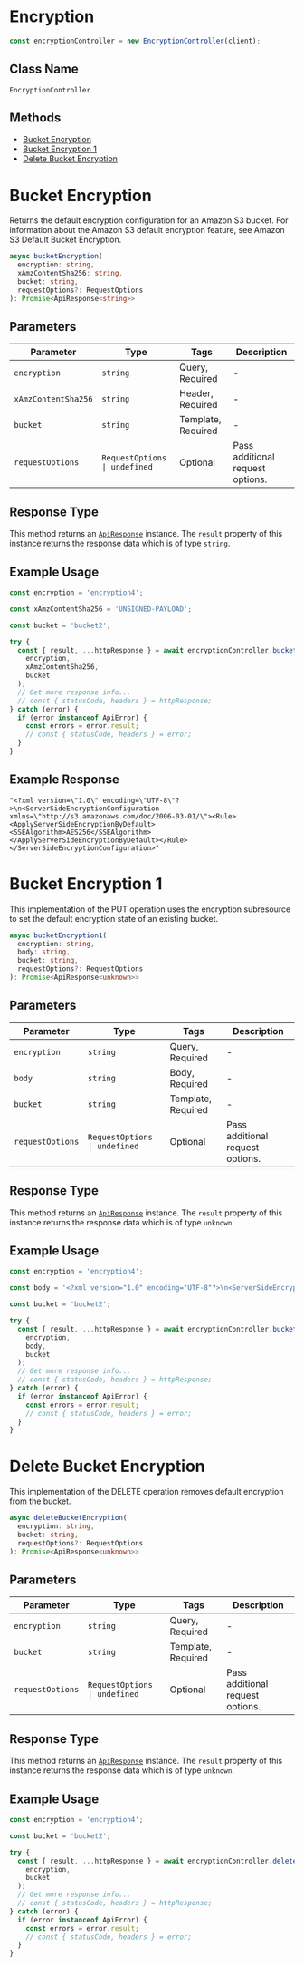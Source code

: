 # Encryption

```ts
const encryptionController = new EncryptionController(client);
```

## Class Name

`EncryptionController`

## Methods

* [Bucket Encryption](../../doc/controllers/encryption.md#bucket-encryption)
* [Bucket Encryption 1](../../doc/controllers/encryption.md#bucket-encryption-1)
* [Delete Bucket Encryption](../../doc/controllers/encryption.md#delete-bucket-encryption)


# Bucket Encryption

Returns the default encryption configuration for an Amazon S3 bucket. For information about the Amazon S3 default encryption feature, see Amazon S3 Default Bucket Encryption.

```ts
async bucketEncryption(
  encryption: string,
  xAmzContentSha256: string,
  bucket: string,
  requestOptions?: RequestOptions
): Promise<ApiResponse<string>>
```

## Parameters

| Parameter | Type | Tags | Description |
|  --- | --- | --- | --- |
| `encryption` | `string` | Query, Required | - |
| `xAmzContentSha256` | `string` | Header, Required | - |
| `bucket` | `string` | Template, Required | - |
| `requestOptions` | `RequestOptions \| undefined` | Optional | Pass additional request options. |

## Response Type

This method returns an [`ApiResponse`](../../doc/api-response.md) instance. The `result` property of this instance returns the response data which is of type `string`.

## Example Usage

```ts
const encryption = 'encryption4';

const xAmzContentSha256 = 'UNSIGNED-PAYLOAD';

const bucket = 'bucket2';

try {
  const { result, ...httpResponse } = await encryptionController.bucketEncryption(
    encryption,
    xAmzContentSha256,
    bucket
  );
  // Get more response info...
  // const { statusCode, headers } = httpResponse;
} catch (error) {
  if (error instanceof ApiError) {
    const errors = error.result;
    // const { statusCode, headers } = error;
  }
}
```

## Example Response

```
"<?xml version=\"1.0\" encoding=\"UTF-8\"?>\n<ServerSideEncryptionConfiguration xmlns=\"http://s3.amazonaws.com/doc/2006-03-01/\"><Rule><ApplyServerSideEncryptionByDefault><SSEAlgorithm>AES256</SSEAlgorithm></ApplyServerSideEncryptionByDefault></Rule></ServerSideEncryptionConfiguration>"
```


# Bucket Encryption 1

This implementation of the PUT operation uses the encryption subresource to set the default encryption state of an existing bucket.

```ts
async bucketEncryption1(
  encryption: string,
  body: string,
  bucket: string,
  requestOptions?: RequestOptions
): Promise<ApiResponse<unknown>>
```

## Parameters

| Parameter | Type | Tags | Description |
|  --- | --- | --- | --- |
| `encryption` | `string` | Query, Required | - |
| `body` | `string` | Body, Required | - |
| `bucket` | `string` | Template, Required | - |
| `requestOptions` | `RequestOptions \| undefined` | Optional | Pass additional request options. |

## Response Type

This method returns an [`ApiResponse`](../../doc/api-response.md) instance. The `result` property of this instance returns the response data which is of type `unknown`.

## Example Usage

```ts
const encryption = 'encryption4';

const body = '<?xml version="1.0" encoding="UTF-8"?>\n<ServerSideEncryptionConfiguration xmlns="http://s3.amazonaws.com/doc/2006-03-01/">\n   <Rule><ApplyServerSideEncryptionByDefault><SSEAlgorithm>AES256</SSEAlgorithm></ApplyServerSideEncryptionByDefault></Rule>\n</ServerSideEncryptionConfiguration>';

const bucket = 'bucket2';

try {
  const { result, ...httpResponse } = await encryptionController.bucketEncryption1(
    encryption,
    body,
    bucket
  );
  // Get more response info...
  // const { statusCode, headers } = httpResponse;
} catch (error) {
  if (error instanceof ApiError) {
    const errors = error.result;
    // const { statusCode, headers } = error;
  }
}
```


# Delete Bucket Encryption

This implementation of the DELETE operation removes default encryption from the bucket.

```ts
async deleteBucketEncryption(
  encryption: string,
  bucket: string,
  requestOptions?: RequestOptions
): Promise<ApiResponse<unknown>>
```

## Parameters

| Parameter | Type | Tags | Description |
|  --- | --- | --- | --- |
| `encryption` | `string` | Query, Required | - |
| `bucket` | `string` | Template, Required | - |
| `requestOptions` | `RequestOptions \| undefined` | Optional | Pass additional request options. |

## Response Type

This method returns an [`ApiResponse`](../../doc/api-response.md) instance. The `result` property of this instance returns the response data which is of type `unknown`.

## Example Usage

```ts
const encryption = 'encryption4';

const bucket = 'bucket2';

try {
  const { result, ...httpResponse } = await encryptionController.deleteBucketEncryption(
    encryption,
    bucket
  );
  // Get more response info...
  // const { statusCode, headers } = httpResponse;
} catch (error) {
  if (error instanceof ApiError) {
    const errors = error.result;
    // const { statusCode, headers } = error;
  }
}
```

